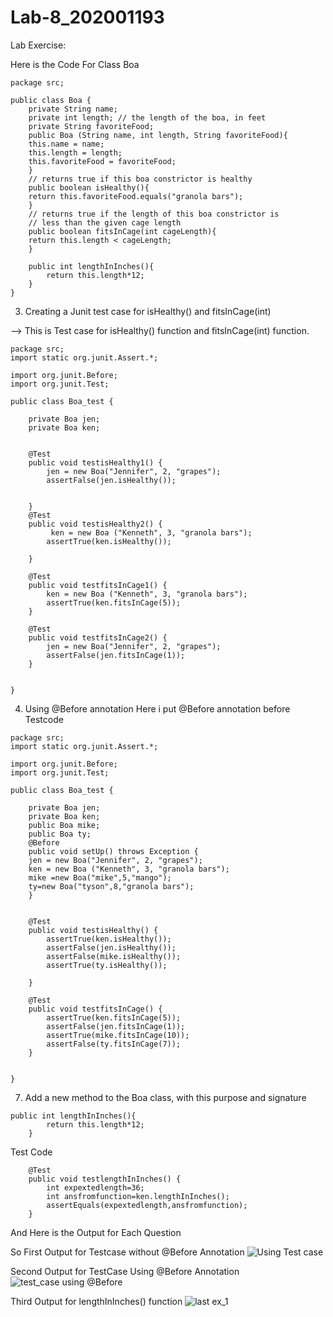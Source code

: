 # Lab-8_202001193

Lab Exercise:

Here is the Code For Class Boa 

```
package src;

public class Boa {
	private String name;
	private int length; // the length of the boa, in feet
	private String favoriteFood;
	public Boa (String name, int length, String favoriteFood){
	this.name = name;
	this.length = length;
	this.favoriteFood = favoriteFood;
	}
	// returns true if this boa constrictor is healthy
	public boolean isHealthy(){
	return this.favoriteFood.equals("granola bars");
	}
	// returns true if the length of this boa constrictor is
	// less than the given cage length
	public boolean fitsInCage(int cageLength){
	return this.length < cageLength;
	}

	public int lengthInInches(){
		return this.length*12;
	}
}

```

3. Creating a Junit test case for isHealthy() and fitsInCage(int)

--> This is Test case for isHealthy() function and fitsInCage(int) function.
```
package src;
import static org.junit.Assert.*;

import org.junit.Before;
import org.junit.Test;

public class Boa_test {
	
	private Boa jen;
	private Boa ken;
	

	@Test
	public void testisHealthy1() {
		jen = new Boa("Jennifer", 2, "grapes");
		assertFalse(jen.isHealthy());
		
		
	}
	@Test
	public void testisHealthy2() {
		 ken = new Boa ("Kenneth", 3, "granola bars");
		assertTrue(ken.isHealthy());
		
	}
	
	@Test
	public void testfitsInCage1() {
		ken = new Boa ("Kenneth", 3, "granola bars");
		assertTrue(ken.fitsInCage(5));
	}
	
	@Test
	public void testfitsInCage2() {
		jen = new Boa("Jennifer", 2, "grapes");
		assertFalse(jen.fitsInCage(1));
	}


}
```
4. Using @Before annotation Here i put @Before annotation before Testcode

```
package src;
import static org.junit.Assert.*;

import org.junit.Before;
import org.junit.Test;

public class Boa_test {
	
	private Boa jen;
	private Boa ken;
	public Boa mike;
	public Boa ty;
	@Before
	public void setUp() throws Exception {
	jen = new Boa("Jennifer", 2, "grapes");
	ken = new Boa ("Kenneth", 3, "granola bars");
	mike =new Boa("mike",5,"mango");
	ty=new Boa("tyson",8,"granola bars");
	}
	

	@Test
	public void testisHealthy() {
		assertTrue(ken.isHealthy());
		assertFalse(jen.isHealthy());
		assertFalse(mike.isHealthy());
		assertTrue(ty.isHealthy());
		
	}
	
	@Test
	public void testfitsInCage() {
		assertTrue(ken.fitsInCage(5));
		assertFalse(jen.fitsInCage(1));
		assertTrue(mike.fitsInCage(10));
		assertFalse(ty.fitsInCage(7));
	}


}
```
7. Add a new method to the Boa class, with this purpose and signature
```
public int lengthInInches(){
		return this.length*12;
	}
```
Test Code
```
	@Test
	public void testlengthInInches() {
		int expextedlength=36;
		int ansfromfunction=ken.lengthInInches();
		assertEquals(expextedlength,ansfromfunction);
	}
```


And Here is the Output for Each Question

So First Output for Testcase without @Before Annotation
![Using Test case](https://user-images.githubusercontent.com/112205217/233333954-0860c943-a684-4b6a-b56a-a868685c7563.PNG)


Second Output for TestCase Using @Before Annotation
![test_case using @Before](https://user-images.githubusercontent.com/112205217/233334086-68ddec9c-3524-408c-9b44-c41a5eb17330.PNG)


Third Output for lengthInInches() function
![last ex_1](https://user-images.githubusercontent.com/112205217/233334257-99cf2d5a-cf4e-4e08-a29a-0e373eced99b.PNG)






